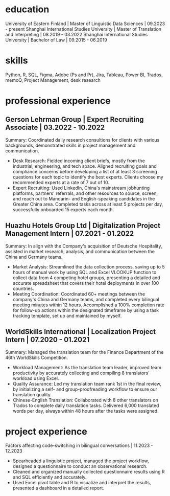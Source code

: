 # education
University of Eastern Finland | Master of Linguistic Data Sciences | 09.2023 - present 
Shanghai International Studies University | Master of Translation and Interpreting | 08.2019 - 03.2022
Shanghai International Studies University | Bachelor of Law | 09.2015 - 06.2019

# skills
Python, R, SQL, Figma, Adobe (Ps and Pr), Jira, Tableau, Power BI, Trados, memoQ, Project Management, desk research 

# professional experience
## Gerson Lehrman Group | Expert Recruiting Associate | 03.2022 - 10.2022
Summary: Coordinated daily research consultions for clients with various backgrounds, demonstrated skills in project management and communication. 
- Desk Research: Fielded incoming client briefs, mostly from the industrial, engineering, and tech space. Aligned recruiting goals and compliance concerns before developing a list of at least 3 screening questions for each topic to identify the best experts. Clients choose my recommended experts at a rate of 7 out of 10.
- Expert Recruiting: Used LinkedIn, China's mainstream jobhunting platforms, partners' referrals, and other resources to source, screen, and reach out to Mandarin- and English-speaking candidates in the Greater China area. Completed tasks across at least 5 projects per day, successfully onboarded 15 experts each month. 

## Huazhu Hotels Group Ltd | Digitalization Project Management Intern | 07.2021 - 01.2022
Summary: In align with the Company's acquisition of Deutsche Hospitality, assisted in market research, analysis, and communication between the China and Germany teams. 
- Market Analysis: Streamlined the data collection process, saving up to 5 hours of manual work by using SQL and Excel VLOOKUP function to collect data from 4 competing hotel groups, presenting a detailed and accurate spreadsheet that covers their hotel deployments in over 100 countries. 
- Meeting Coordination: Coordinated 60+ meetings between the company's China and Germany teams, and completed every bilingual meeting minutes within 12 hours. Accomplished a 100% completion rate for follow-up actions within the designated timeframe by using a task tracking template, set up and maintained by myself. 
                                          
   
## WorldSkills International | Localization Project Intern | 07.2020 - 01.2021
Summary: Managed the translation team for the Finance Department of the 46th WorldSkills Competition. 
- Workload Management: As the translation team leader, improved team productivity by accurately collecting and compiling 8 translators' workload using Excel.  
- Quality Assurance: Led my translation team rank 1st in the final review, by initializing a self- and group-proofreading workflow to ensure our translation quality. 
- Chinese-English Translation: Collaborated with 8 other translators on Trados to complete daily translation tasks. Delivered 6,000 translated words per day, always within 48 hours after the tasks were assigned. 

# project experience
Factors affecting code-switching in bilingual conversations | 11.2023 - 12.2023
- Spearheaded a linguistic project, managed the project workflow, designed a questionnaire to conduct an observational research.  
- Cleaned and organized manually collected questionnaire results using R and SQL efficiently and accurately.
- Used Excel pivot table and R to visualize and interpret the results, presented a dashboard in a detailed report. 
  